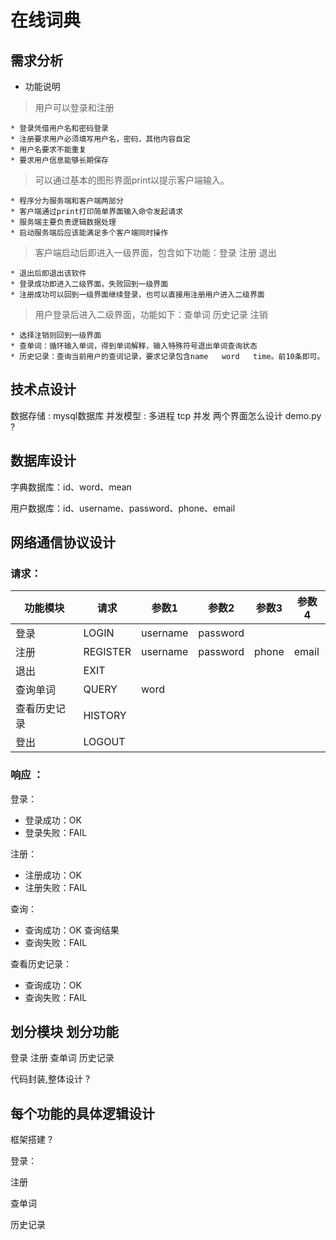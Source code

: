 # 在线词典

## 需求分析

* 功能说明

>用户可以登录和注册

```
* 登录凭借用户名和密码登录
* 注册要求用户必须填写用户名，密码，其他内容自定
* 用户名要求不能重复
* 要求用户信息能够长期保存
```



>可以通过基本的图形界面print以提示客户端输入。

```
* 程序分为服务端和客户端两部分
* 客户端通过print打印简单界面输入命令发起请求
* 服务端主要负责逻辑数据处理
* 启动服务端后应该能满足多个客户端同时操作
```



>客户端启动后即进入一级界面，包含如下功能：登录    注册    退出

	* 退出后即退出该软件
	* 登录成功即进入二级界面，失败回到一级界面
	* 注册成功可以回到一级界面继续登录，也可以直接用注册用户进入二级界面



>用户登录后进入二级界面，功能如下：查单词    历史记录    注销

	* 选择注销则回到一级界面
	* 查单词：循环输入单词，得到单词解释，输入特殊符号退出单词查询状态
	* 历史记录：查询当前用户的查词记录，要求记录包含name   word   time。前10条即可。

## 技术点设计

   数据存储 : mysql数据库
   并发模型 : 多进程  tcp  并发
   两个界面怎么设计  demo.py ?

## 数据库设计

字典数据库：id、word、mean

用户数据库：id、username、password、phone、email

## 网络通信协议设计

### 请求：

| 功能模块     | 请求     | 参数1    | 参数2    | 参数3 | 参数4 |
| ------------ | -------- | -------- | -------- | ----- | ----- |
| 登录         | LOGIN    | username | password |       |       |
| 注册         | REGISTER | username | password | phone | email |
| 退出         | EXIT     |          |          |       |       |
| 查询单词     | QUERY    | word     |          |       |       |
| 查看历史记录 | HISTORY  |          |          |       |       |
| 登出         | LOGOUT   |          |          |       |       |

### 响应 ：

登录：

-   登录成功：OK
-   登录失败：FAIL

注册：

-   注册成功：OK
-   注册失败：FAIL

查询：

-   查询成功：OK  查询结果
-   查询失败：FAIL

查看历史记录：

-   查询成功：OK
-   查询失败：FAIL



## 划分模块 划分功能

   登录
   注册
   查单词
   历史记录

   代码封装,整体设计 ?

## 每个功能的具体逻辑设计

   框架搭建  ?

登录：

注册

查单词

历史记录








